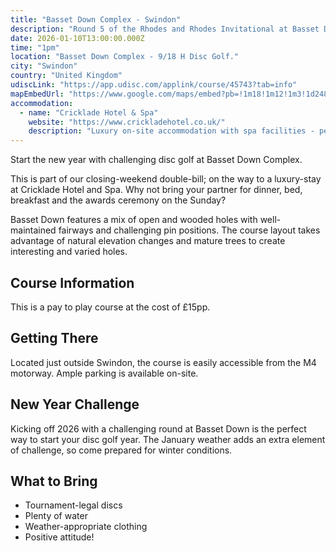 ```yaml
---
title: "Basset Down Complex - Swindon"
description: "Round 5 of the Rhodes and Rhodes Invitational at Basset Down Complex, Swindon"
date: 2026-01-10T13:00:00.000Z
time: "1pm"
location: "Basset Down Complex - 9/18 H Disc Golf."
city: "Swindon"
country: "United Kingdom"
udiscLink: "https://app.udisc.com/applink/course/45743?tab=info"
mapEmbedUrl: "https://www.google.com/maps/embed?pb=!1m18!1m12!1m3!1d2485.1111111111!2d-1.8765432!3d51.5987654!2m3!1f0!2f0!3f0!3m2!1i1024!2i768!4f13.1!3m3!1m2!1s0x0%3A0x0!2zNTHCsDI2JzQ0LjQiTiAywrAzNyc1NS42Ilc!5e0!3m2!1sen!2suk!4v1234567890123!5m2!1sen!2suk"
accommodation:
  - name: "Cricklade Hotel & Spa"
    website: "https://www.crickladehotel.co.uk/"
    description: "Luxury on-site accommodation with spa facilities - perfect for the tournament finale"
---
```


Start the new year with challenging disc golf at Basset Down Complex.

This is part of our closing-weekend double-bill; on the way to a luxury-stay at Cricklade Hotel and Spa. Why not bring your partner for dinner, bed, breakfast and the awards ceremony on the Sunday?

Basset Down features a mix of open and wooded holes with well-maintained fairways and challenging pin positions. The course layout takes advantage of natural elevation changes and mature trees to create interesting and varied holes.

## Course Information

This is a pay to play course at the cost of £15pp.

## Getting There

Located just outside Swindon, the course is easily accessible from the M4 motorway. Ample parking is available on-site.

## New Year Challenge

Kicking off 2026 with a challenging round at Basset Down is the perfect way to start your disc golf year. The January weather adds an extra element of challenge, so come prepared for winter conditions.

## What to Bring

- Tournament-legal discs
- Plenty of water
- Weather-appropriate clothing
- Positive attitude!
